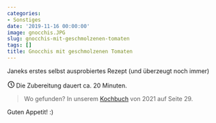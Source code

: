 ```yaml
---
categories:
- Sonstiges
date: '2019-11-16 00:00:00'
image: gnocchis.JPG
slug: gnocchis-mit-geschmolzenen-tomaten
tags: []
title: Gnocchis mit geschmolzenen Tomaten
---
```



Janeks erstes selbst ausprobiertes Rezept (und überzeugt noch immer)

<svg xmlns="http://www.w3.org/2000/svg" class="icon icon-tabler icon-tabler-clock" width="17" height="17" viewBox="0 0 22 22" stroke-width="2" stroke="currentColor" fill="none" stroke-linecap="round" stroke-linejoin="round">
  <path stroke="none" d="M0 0h24v24H0z"></path>
  <circle cx="12" cy="12" r="9"></circle>
  <polyline points="12 7 12 12 15 15"></polyline>
</svg> Die Zubereitung dauert ca. 20 Minuten.

> Wo gefunden? In unserem [Kochbuch](https://drive.google.com/file/d/1OTIuJo0opKTimU0gug9hlcpmTNJdstUg/view) von 2021 auf Seite 29.

Guten Appetit! :)